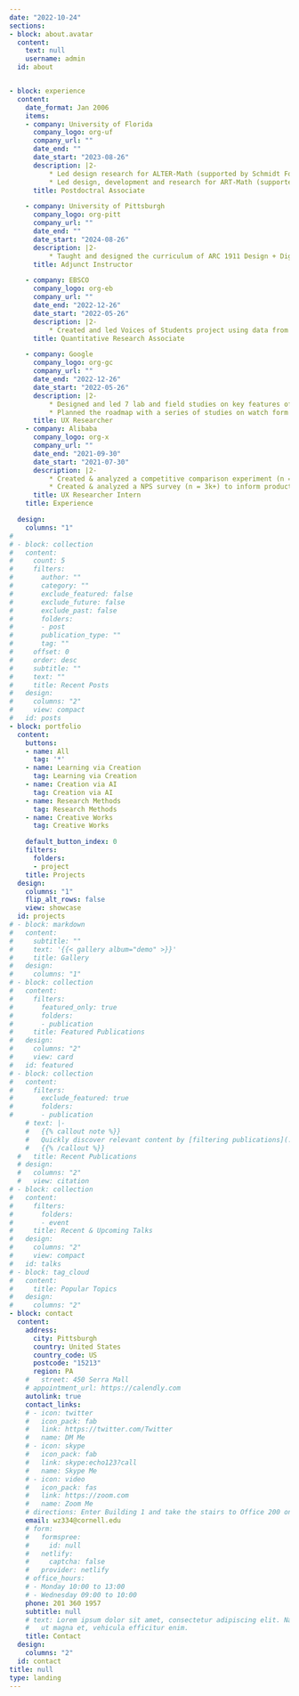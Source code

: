 ```yaml
---
date: "2022-10-24"
sections:
- block: about.avatar
  content:
    text: null
    username: admin
  id: about


- block: experience
  content:
    date_format: Jan 2006
    items:
    - company: University of Florida 
      company_logo: org-uf
      company_url: ""
      date_end: ""
      date_start: "2023-08-26"
      description: |2-
          * Led design research for ALTER-Math (supported by Schmidt Foundation, $10,000,000) using dialogue-based Generative AI to facilitate K-12 education through learning-by-teaching approaches.
          * Led design, development and research for ART-Math (supported by IES-SBIR, $250,000) using Generative AI to facilitate math learning math concepts from real-world experiences using learning-by-creation approaches.
      title: Postdoctral Associate

    - company: University of Pittsburgh
      company_logo: org-pitt
      company_url: ""
      date_end: ""
      date_start: "2024-08-26"
      description: |2-
          * Taught and designed the curriculum of ARC 1911 Design + Digital Media for students in A&S.
      title: Adjunct Instructor

    - company: EBSCO 
      company_logo: org-eb
      company_url: ""
      date_end: "2022-12-26"
      date_start: "2022-05-26"
      description: |2-
          * Created and led Voices of Students project using data from millions of users to inform product, engineering, customer, research, and UX teams bi-weekly.
      title: Quantitative Research Associate

    - company: Google 
      company_logo: org-gc
      company_url: ""
      date_end: "2022-12-26"
      date_start: "2022-05-26"
      description: |2-
          * Designed and led 7 lab and field studies on key features of wearable and hearable devices (e.g. algorithm, wearing comfort) to help stakeholders determine the product direction.
          * Planned the roadmap with a series of studies on watch form design guidelines to inform next generation product engineering and design.
      title: UX Researcher
    - company: Alibaba
      company_logo: org-x
      company_url: ""
      date_end: "2021-09-30"
      date_start: "2021-07-30"
      description: |2-
          * Created & analyzed a competitive comparison experiment (n = 4k+) on price to help leaders determine the price strategy.•Created & analyzed a competitive comparison experiment (n = 4k+) on price to help leaders determine the price strategy.
          * Created & analyzed a NPS survey (n = 3k+) to inform product and business teams.
      title: UX Researcher Intern
    title: Experience

  design:
    columns: "1"
# 
# - block: collection
#   content:
#     count: 5
#     filters:
#       author: ""
#       category: ""
#       exclude_featured: false
#       exclude_future: false
#       exclude_past: false
#       folders:
#       - post
#       publication_type: ""
#       tag: ""
#     offset: 0
#     order: desc
#     subtitle: ""
#     text: ""
#     title: Recent Posts
#   design:
#     columns: "2"
#     view: compact
#   id: posts
- block: portfolio
  content:
    buttons:
    - name: All
      tag: '*'
    - name: Learning via Creation
      tag: Learning via Creation
    - name: Creation via AI 
      tag: Creation via AI
    - name: Research Methods
      tag: Research Methods      
    - name: Creative Works
      tag: Creative Works

    default_button_index: 0
    filters:
      folders:
      - project
    title: Projects
  design:
    columns: "1"
    flip_alt_rows: false
    view: showcase
  id: projects
# - block: markdown
#   content:
#     subtitle: ""
#     text: '{{< gallery album="demo" >}}'
#     title: Gallery
#   design:
#     columns: "1"
# - block: collection
#   content:
#     filters:
#       featured_only: true
#       folders:
#       - publication
#     title: Featured Publications
#   design:
#     columns: "2"
#     view: card
#   id: featured
# - block: collection
#   content:
#     filters:
#       exclude_featured: true
#       folders:
#       - publication
    # text: |-
    #   {{% callout note %}}
    #   Quickly discover relevant content by [filtering publications](./publication/).
    #   {{% /callout %}}
  #   title: Recent Publications
  # design:
  #   columns: "2"
  #   view: citation
# - block: collection
#   content:
#     filters:
#       folders:
#       - event
#     title: Recent & Upcoming Talks
#   design:
#     columns: "2"
#     view: compact
#   id: talks
# - block: tag_cloud
#   content:
#     title: Popular Topics
#   design:
#     columns: "2"
- block: contact
  content:
    address:
      city: Pittsburgh
      country: United States
      country_code: US
      postcode: "15213"
      region: PA
    #   street: 450 Serra Mall
    # appointment_url: https://calendly.com
    autolink: true
    contact_links:
    # - icon: twitter
    #   icon_pack: fab
    #   link: https://twitter.com/Twitter
    #   name: DM Me
    # - icon: skype
    #   icon_pack: fab
    #   link: skype:echo123?call
    #   name: Skype Me
    # - icon: video
    #   icon_pack: fas
    #   link: https://zoom.com
    #   name: Zoom Me
    # directions: Enter Building 1 and take the stairs to Office 200 on Floor 2
    email: wz334@cornell.edu
    # form:
    #   formspree:
    #     id: null
    #   netlify:
    #     captcha: false
    #   provider: netlify
    # office_hours:
    # - Monday 10:00 to 13:00
    # - Wednesday 09:00 to 10:00
    phone: 201 360 1957
    subtitle: null
    # text: Lorem ipsum dolor sit amet, consectetur adipiscing elit. Nam mi diam, venenatis
    #   ut magna et, vehicula efficitur enim.
    title: Contact
  design:
    columns: "2"
  id: contact
title: null
type: landing
---
```

